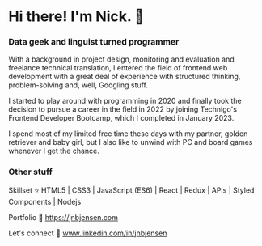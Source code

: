 # Hi there! I'm Nick. 👋

### Data geek and linguist turned programmer
With a background in project design, monitoring and evaluation and freelance technical translation, I entered the field of frontend web development with a great deal of experience with structured thinking, problem-solving and, well, Googling stuff.

I started to play around with programming in 2020 and finally took the decision to pursue a career in the field in 2022 by joining Technigo's Frontend Developer Bootcamp, which I completed in January 2023.

I spend most of my limited free time these days with my partner, golden retriever and baby girl, but I also like to unwind with PC and board games whenever I get the chance.

### Other stuff

Skillset ⭐
HTML5 | CSS3 | JavaScript (ES6) | React | Redux | APIs | Styled Components | Nodejs

Portfolio 🎨
https://jnbjensen.com

Let's connect 🤝
www.linkedin.com/in/jnbjensen

